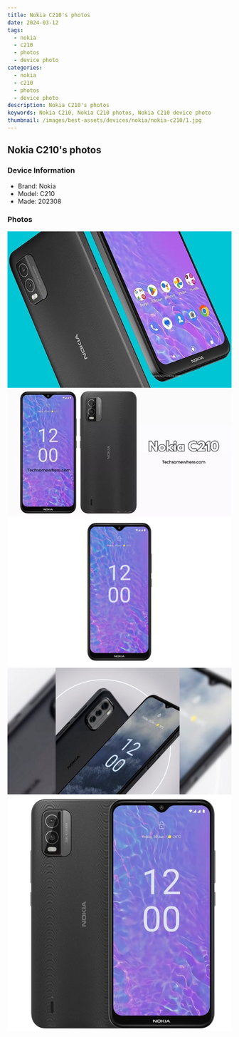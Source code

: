 ```yaml
---
title: Nokia C210's photos
date: 2024-03-12
tags: 
  - nokia
  - c210
  - photos
  - device photo
categories: 
  - nokia
  - c210
  - photos
  - device photo
description: Nokia C210's photos
keywords: Nokia C210, Nokia C210 photos, Nokia C210 device photo
thumbnail: /images/best-assets/devices/nokia/nokia-c210/1.jpg
---
```


## Nokia C210's photos

### Device Information

- Brand: Nokia
- Model: C210
- Made: 202308

### Photos

![/images/best-assets/devices/nokia/nokia-c210/1.jpg](/images/best-assets/devices/nokia/nokia-c210/1.jpg)
![/images/best-assets/devices/nokia/nokia-c210/2.jpg](/images/best-assets/devices/nokia/nokia-c210/2.jpg)
![/images/best-assets/devices/nokia/nokia-c210/3.jpg](/images/best-assets/devices/nokia/nokia-c210/3.jpg)
![/images/best-assets/devices/nokia/nokia-c210/4.jpg](/images/best-assets/devices/nokia/nokia-c210/4.jpg)
![/images/best-assets/devices/nokia/nokia-c210/5.jpg](/images/best-assets/devices/nokia/nokia-c210/5.jpg)
